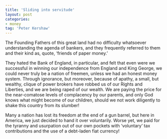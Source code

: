 ```yaml
---
title: 'Sliding into servitude'
layout: post
categories:
- money
tag: 'Peter Kershaw'
---
```


The Founding Fathers of this great land had no difficulty whatsoever understanding the agenda of bankers, and they frequently referred to them and their kind as, quote, ‘friends of paper money.’  
   
They hated the Bank of England, in particular, and felt that even were we successful in winning our independence from England and King George, we could never truly be a nation of freemen, unless we had an honest money system. Through ignorance, but moreover, because of apathy, a small, but wealthy, clique of power brokers have robbed us of our Rights and Liberties, and we are being raped of our wealth. We are paying the price for the near-comatose levels of complacency by our parents, and only God knows what might become of our children, should we not work diligently to shake this country from its slumber!

Many a nation has lost its freedom at the end of a gun barrel, but here in America, we just decided to hand it over voluntarily. Worse yet, we paid for the tyranny and usurpation out of our own pockets with ‘voluntary’ tax contributions and the use of a debt-laden fiat currency!